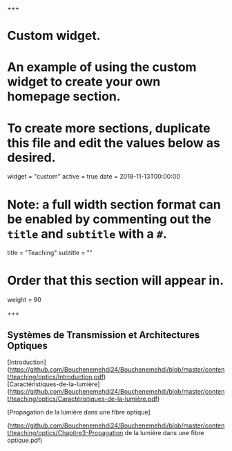 +++
# Custom widget.
# An example of using the custom widget to create your own homepage section.
# To create more sections, duplicate this file and edit the values below as desired.
widget = "custom"
active = true
date = 2018-11-13T00:00:00

# Note: a full width section format can be enabled by commenting out the `title` and `subtitle` with a `#`.
title = "Teaching"
subtitle = ""

# Order that this section will appear in.
weight = 90

+++
## Systèmes de Transmission et Architectures Optiques
[Introduction]
(https://github.com/Bouchenemehdi24/Bouchenemehdi/blob/master/content/teaching/optics/Introduction.pdf)
</br>
[Caractéristiques-de-la-lumière]
(https://github.com/Bouchenemehdi24/Bouchenemehdi/blob/master/content/teaching/optics/Caractéristiques-de-la-lumière.pdf)
</br>

[Propagation de la lumière dans une fibre optique]

(https://github.com/Bouchenemehdi24/Bouchenemehdi/blob/master/content/teaching/optics/Chapitre3-Propagation de la lumière dans une fibre optique.pdf)
